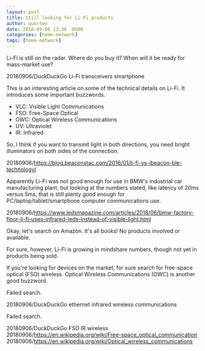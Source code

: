 ```yaml
---
layout: post
title: Still looking for Li-Fi products
author: quorten
date: 2018-09-06 13:38 -0500
categories: [home-network]
tags: [home-network]
---
```


Li-Fi is still on the radar.  Where do you buy it?  When will it be
ready for mass-market use?

20180906/DuckDuckGo Li-Fi transceivers smartphone

This is an interesting article on some of the technical details on
Li-Fi.  It introduces some important buzzwords.

* VLC: Visible Light Communications
* FSO: Free-Space Optical
* OWC: Optical Wireless Communications
* UV: Ultraviolet
* IR: Infrared

So, I think if you want to transmit light in both directions,
you need bright illuminators on both sides of the connection.

20180906/https://blog.beaconstac.com/2016/01/li-fi-vs-ibeacon-ble-technology/

Apparently Li-Fi was not good enough for use in BMW's industrial car
manufacturing plant, but looking at the numbers stated, like latency
of 20ms versus 5ms, that is still plenty good enough for
PC/laptop/tablet/smartphone computer communications use.

20180906/https://www.ledsmagazine.com/articles/2018/06/bmw-factory-floor-li-fi-uses-infrared-leds-instead-of-visible-light.html

Okay, let's search on Amazon.  It's all books!  No products involved
or available.

For sure, however, Li-Fi is growing in mindshare numbers, though not
yet in products being sold.

If you're looking for devices on the market, for sure search for
free-space optical (FSO) wireless.  Optical Wireless Communications
(OWC) is another good buzzword.

Failed search.

20180906/DuckDuckGo ethernet infrared wireless communications

Failed search.

20180906/DuckDuckGo FSO IR wireless
20180906/https://en.wikipedia.org/wiki/Free-space_optical_communication
20180906/https://en.wikipedia.org/wiki/Optical_wireless_communications
